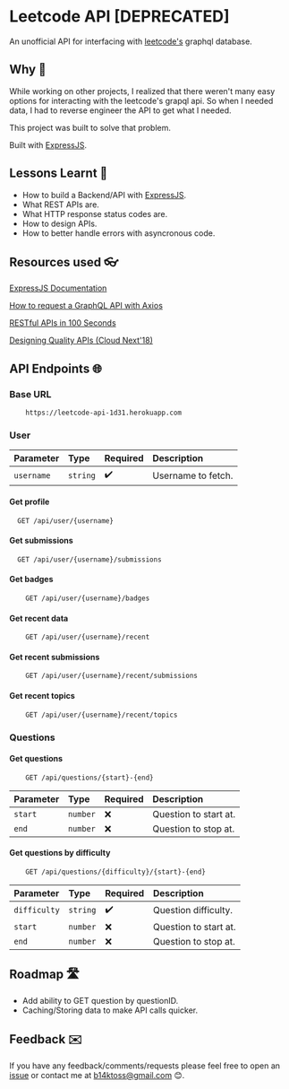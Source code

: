 
# Leetcode API [DEPRECATED]

An unofficial API for interfacing with [leetcode's](https://leetcode.com) graphql database.

## Why 🤔

While working on other projects, I realized that there weren't many easy options for interacting
with the leetcode's grapql api. So when I needed data, I had to reverse engineer the API to get what I needed.

This project was built to solve that problem.

Built with [ExpressJS](https://expressjs.com/).
## Lessons Learnt 📖

- How to build a Backend/API with [ExpressJS](https://expressjs.com/).
- What REST APIs are.
- What HTTP response status codes are.
- How to design APIs.
- How to better handle errors with asyncronous code.
## Resources used 👓
[ExpressJS Documentation](https://expressjs.com/en/5x/api.html)

[How to request a GraphQL API with Axios](https://hasura.io/blog/how-to-request-a-graphql-api-with-fetch-or-axios/)

[RESTful APIs in 100 Seconds](https://www.youtube.com/watch?v=-MTSQjw5DrM&ab_channel=Fireship)

[Designing Quality APIs (Cloud Next'18)](https://www.youtube.com/watch?v=P0a7PwRNLVU&t=729s)

## API Endpoints 🌐

### Base URL

```https
    https://leetcode-api-1d31.herokuapp.com
```

### User

| Parameter | Type     | Required | Description        | 
| :-------- | :------- | :------- | :----------        |
| `username` | `string`| ✔️       | Username to fetch.|

#### Get profile

```https
  GET /api/user/{username}
```

#### Get submissions

```https
  GET /api/user/{username}/submissions
```

#### Get badges

```https
    GET /api/user/{username}/badges
```

#### Get recent data

```https
    GET /api/user/{username}/recent
```

#### Get recent submissions

```https
    GET /api/user/{username}/recent/submissions
```

#### Get recent topics

```https
    GET /api/user/{username}/recent/topics
```

### Questions

#### Get questions

```https
    GET /api/questions/{start}-{end}
```

| Parameter | Type     | Required | Description                   | 
| :-------- | :------- | :------- | :---------------------------- |
| `start`   | `number` | ❌       | Question to start at. |
| `end`     | `number` | ❌       | Question to stop at.  |

#### Get questions by difficulty

```https
    GET /api/questions/{difficulty}/{start}-{end}
```

| Parameter | Type     | Required | Description                   | 
| :-------- | :------- | :------- | :---------------------------- |
| `difficulty` | `string` | ✔️       | Question difficulty. |
| `start`   | `number` | ❌       | Question to start at. |
| `end`     | `number` | ❌       | Question to stop at.  |

## Roadmap 🛣️

- Add ability to GET question by questionID.
- Caching/Storing data to make API calls quicker.


## Feedback ✉️

If you have any feedback/comments/requests please feel free to open an [issue](https://github.com/Ruin9999/leetcode-api/issues) or contact me at b14ktoss@gmail.com 😊.
